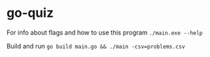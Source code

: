 # go-quiz

For info about flags and how to use this program
`./main.exe --help`

Build and run
`go build main.go && ./main -csv=problems.csv`
